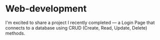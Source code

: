 # Web-development
I'm excited to share a project I recently completed — a Login Page that connects to a database using CRUD (Create, Read, Update, Delete) methods.
